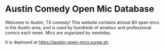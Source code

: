 # Austin Comedy Open Mic Database

Welcome to Austin, TX comedy! This website contains almost 80 open mics in the Austin area, and is used by hundreds of amateur and professional comics each week. Mics are organized by weekday.

It is deployed at https://austin-open-mics.surge.sh.

